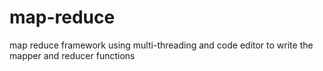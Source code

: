 # map-reduce
map reduce framework using multi-threading and code editor to write the mapper and reducer functions 
